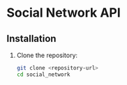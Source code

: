 # Social Network API

## Installation

1. Clone the repository:
   ```sh
   git clone <repository-url>
   cd social_network
